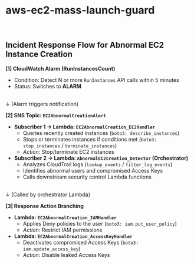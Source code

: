 # aws-ec2-mass-launch-guard

<br>

## Incident Response Flow for Abnormal EC2 Instance Creation

**[1] CloudWatch Alarm (RunInstancesCount)**

- Condition: Detect N or more `RunInstances` API calls within 5 minutes
- Status: Switches to **ALARM**

<br>
↓ (Alarm triggers notification)
<br>

**[2] SNS Topic: `EC2AbnormalCreationAlert`**

- **Subscriber 1 → Lambda: `EC2AbnormalCreation_EC2Handler`**
    - Queries recently created instances (`boto3: describe_instances`)
    - Stops or terminates instances if conditions met (`boto3: stop_instances` / `terminate_instances`)
    - *Action:* Stop/terminate EC2 instances
- **Subscriber 2 → Lambda: `AbnormalEC2Creation_Detector` (Orchestrator)**
    - Analyzes CloudTrail logs (`lookup_events` / `filter_log_events`)
    - Identifies abnormal users and compromised Access Keys
    - Calls downstream security control Lambda functions

<br>
↓ (Called by orchestrator Lambda)
<br>

**[3] Response Action Branching**

- **Lambda: `EC2AbnormalCreation_IAMHandler`**
    - Applies Deny policies to the user (`boto3: iam.put_user_policy`)
    - *Action:* Restrict IAM permissions
- **Lambda: `EC2AbnormalCreation_AccessKeyHandler`**
    - Deactivates compromised Access Keys (`boto3: iam.update_access_key`)
    - *Action:* Disable leaked Access Keys
